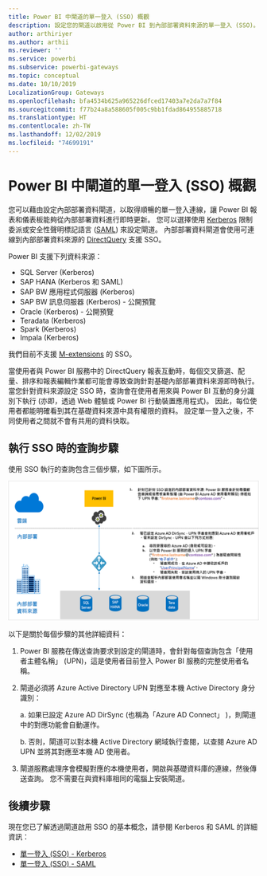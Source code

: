 ```yaml
---
title: Power BI 中閘道的單一登入 (SSO) 概觀
description: 設定您的閘道以啟用從 Power BI 到內部部署資料來源的單一登入 (SSO)。
author: arthiriyer
ms.author: arthii
ms.reviewer: ''
ms.service: powerbi
ms.subservice: powerbi-gateways
ms.topic: conceptual
ms.date: 10/10/2019
LocalizationGroup: Gateways
ms.openlocfilehash: bfa4534b625a965226dfced17403a7e2da7a7f84
ms.sourcegitcommit: f77b24a8a588605f005c9bb1fdad864955885718
ms.translationtype: HT
ms.contentlocale: zh-TW
ms.lasthandoff: 12/02/2019
ms.locfileid: "74699191"
---
```

# <a name="overview-of-single-sign-on-sso-for-gateways-in-power-bi"></a>Power BI 中閘道的單一登入 (SSO) 概觀

您可以藉由設定內部部署資料閘道，以取得順暢的單一登入連線，讓 Power BI 報表和儀表板能夠從內部部署資料進行即時更新。 您可以選擇使用 [Kerberos](service-gateway-sso-kerberos.md) 限制委派或安全性聲明標記語言 ([SAML](service-gateway-sso-saml.md)) 來設定閘道。 內部部署資料閘道會使用可連線到內部部署資料來源的 [DirectQuery](desktop-directquery-about.md) 支援 SSO。

Power BI 支援下列資料來源：

* SQL Server (Kerberos)
* SAP HANA (Kerberos 和 SAML)
* SAP BW 應用程式伺服器 (Kerberos)
* SAP BW 訊息伺服器 (Kerberos) - 公開預覽
* Oracle (Kerberos) - 公開預覽
* Teradata (Kerberos)
* Spark (Kerberos)
* Impala (Kerberos)

我們目前不支援 [M-extensions](https://github.com/microsoft/DataConnectors/blob/master/docs/m-extensions.md) 的 SSO。

當使用者與 Power BI 服務中的 DirectQuery 報表互動時，每個交叉篩選、配量、排序和報表編輯作業都可能會導致查詢針對基礎內部部署資料來源即時執行。 當您針對資料來源設定 SSO 時，查詢會在使用者用來與 Power BI 互動的身分識別下執行 (亦即，透過 Web 體驗或 Power BI 行動裝置應用程式)。 因此，每位使用者都能明確看到其在基礎資料來源中具有權限的資料。 設定單一登入之後，不同使用者之間就不會有共用的資料快取。

## <a name="query-steps-when-running-sso"></a>執行 SSO 時的查詢步驟

使用 SSO 執行的查詢包含三個步驟，如下圖所示。

![SSO 查詢步驟](media/service-gateway-sso-overview/sso-query-steps.png)

以下是關於每個步驟的其他詳細資料：

1. Power BI 服務在傳送查詢要求到設定的閘道時，會針對每個查詢包含「使用者主體名稱」  (UPN)，這是使用者目前登入 Power BI 服務的完整使用者名稱。

2. 閘道必須將 Azure Active Directory UPN 對應至本機 Active Directory 身分識別：

   a. 如果已設定 Azure AD DirSync (也稱為「Azure AD Connect」  )，則閘道中的對應功能會自動運作。

   b.  否則，閘道可以對本機 Active Directory 網域執行查閱，以查閱 Azure AD UPN 並將其對應至本機 AD 使用者。

3. 閘道服務處理序會模擬對應的本機使用者，開啟與基礎資料庫的連線，然後傳送查詢。 您不需要在與資料庫相同的電腦上安裝閘道。

## <a name="next-steps"></a>後續步驟

現在您已了解透過閘道啟用 SSO 的基本概念，請參閱 Kerberos 和 SAML 的詳細資訊：

* [單一登入 (SSO) - Kerberos](service-gateway-sso-kerberos.md)
* [單一登入 (SSO) - SAML](service-gateway-sso-saml.md)
